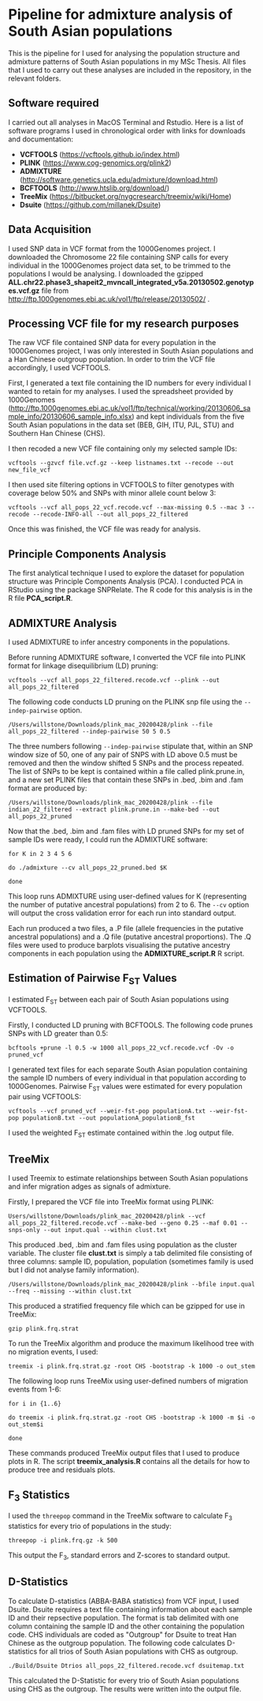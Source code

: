 # Pipeline for admixture analysis of South Asian populations
This is the pipeline for I used for analysing the population structure and admixture patterns of South Asian populations in my MSc Thesis. All files that I used to carry out these analyses are included in the repository, in the relevant folders.

## Software required
I carried out all analyses in MacOS Terminal and Rstudio. Here is a list of software programs I used in chronological order with links for downloads and documentation:
* **VCFTOOLS** (https://vcftools.github.io/index.html)
* **PLINK** (https://www.cog-genomics.org/plink2)
* **ADMIXTURE** (http://software.genetics.ucla.edu/admixture/download.html)
* **BCFTOOLS** (http://www.htslib.org/download/)
* **TreeMix** (https://bitbucket.org/nygcresearch/treemix/wiki/Home)
* **Dsuite** (https://github.com/millanek/Dsuite)

## Data Acquisition
I used SNP data in VCF format from the 1000Genomes project. I downloaded the Chromosome 22 file containing SNP calls for every individual in the 1000Genomes project data set, to be trimmed to the populations I would be analysing.
I downloaded the gzipped **ALL.chr22.phase3_shapeit2_mvncall_integrated_v5a.20130502.genotypes.vcf.gz** file from http://ftp.1000genomes.ebi.ac.uk/vol1/ftp/release/20130502/ .

## Processing VCF file for my research purposes
The raw VCF file contained SNP data for every population in the 1000Genomes project, I was only interested in South Asian populations and a Han Chinese outgroup population.
In order to trim the VCF file accordingly, I used VCFTOOLS.

First, I generated a text file containing the ID numbers for every individual I wanted to retain for my analyses. I used the spreadsheet provided by 1000Genomes (http://ftp.1000genomes.ebi.ac.uk/vol1/ftp/technical/working/20130606_sample_info/20130606_sample_info.xlsx) and kept individuals from the five South Asian populations in the data set (BEB, GIH, ITU, PJL, STU) and Southern Han Chinese (CHS).

I then recoded a new VCF file containing only my selected sample IDs:

```
vcftools --gzvcf file.vcf.gz --keep listnames.txt --recode --out new_file_vcf
```

I then used site filtering options in VCFTOOLS to filter genotypes with coverage below 50% and SNPs with minor allele count below 3:

```
vcftools --vcf all_pops_22_vcf.recode.vcf --max-missing 0.5 --mac 3 --recode --recode-INFO-all --out all_pops_22_filtered
```

Once this was finished, the VCF file was ready for analysis.


## Principle Components Analysis

The first analytical technique I used to explore the dataset for population structure was Principle Components Analysis (PCA). I conducted PCA in RStudio using the package SNPRelate. The R code for this analysis is in the R file **PCA_script.R**.


## ADMIXTURE Analysis

I used ADMIXTURE to infer ancestry components in the populations.

Before running ADMIXTURE software, I converted the VCF file into PLINK format for linkage disequilibrium (LD) pruning:

```
vcftools --vcf all_pops_22_filtered.recode.vcf --plink --out all_pops_22_filtered
```

The following code conducts LD pruning on the PLINK snp file using the ```--indep-pairwise``` option.

```
/Users/willstone/Downloads/plink_mac_20200428/plink --file all_pops_22_filtered --indep-pairwise 50 5 0.5
```

The three numbers following ```--indep-pairwise``` stipulate that,  within an SNP window size of 50, one of any pair of SNPS with LD above 0.5 must be removed and then the window shifted 5 SNPs and the process repeated. The list of SNPs to be kept is contained within a file called plink.prune.in, and a new set PLINK files that contain these SNPs in .bed, .bim and .fam format are produced by:

```
/Users/willstone/Downloads/plink_mac_20200428/plink --file indian_22_filtered --extract plink.prune.in --make-bed --out all_pops_22_pruned
```

Now that the .bed, .bim and .fam files with LD pruned SNPs for my set of sample IDs were ready, I could run the ADMIXTURE software:

```
for K in 2 3 4 5 6

do ./admixture --cv all_pops_22_pruned.bed $K

done
```

This loop runs ADMIXTURE using user-defined values for K (representing the number of putative ancestral populations) from 2 to 6. The ```--cv``` option will output the cross validation error for each run into standard output.

Each run produced a two files, a .P file (allele frequencies in the putative ancestral populations) and a .Q file (putative ancestral proportions). The .Q files were used to produce barplots visualising the putative ancestry components in each population using the **ADMIXTURE_script.R** R script.


## Estimation of Pairwise F<sub>ST</sub> Values

I estimated F<sub>ST</sub> between each pair of South Asian populations using VCFTOOLS.

Firstly, I conducted LD pruning with BCFTOOLS. The following code prunes SNPs with LD greater than 0.5: 

```
bcftools +prune -l 0.5 -w 1000 all_pops_22_vcf.recode.vcf -Ov -o pruned_vcf
```

I generated text files for each separate South Asian population containing the sample ID numbers of every individual in that population according to 1000Genomes. Pairwise F<sub>ST</sub> values were estimated for every population pair using VCFTOOLS:

```
vcftools --vcf pruned_vcf --weir-fst-pop populationA.txt --weir-fst-pop populationB.txt --out populationA_populationB_fst
```
I used the weighted F<sub>ST</sub> estimate contained within the .log output file.


## TreeMix

I used Treemix to estimate relationships between South Asian populations and infer migration adges as signals of admixture.

Firstly, I prepared the VCF file into TreeMix format using PLINK:
```
Users/willstone/Downloads/plink_mac_20200428/plink --vcf all_pops_22_filtered.recode.vcf --make-bed --geno 0.25 --maf 0.01 --snps-only --out input.qual --within clust.txt
```

This produced .bed, .bim and .fam files using population as the cluster variable. The cluster file **clust.txt** is simply a tab delimited file consisting of three columns: sample ID, population, population (sometimes family is used but I did not analyse family information).

```
/Users/willstone/Downloads/plink_mac_20200428/plink --bfile input.qual --freq --missing --within clust.txt
```
This produced a stratified frequency file which can be gzipped for use in TreeMix:

```
gzip plink.frq.strat
```

To run the TreeMix algorithm and produce the maximum likelihood tree with no migration events, I used:

```
treemix -i plink.frq.strat.gz -root CHS -bootstrap -k 1000 -o out_stem
```

The following loop runs TreeMix using user-defined numbers of migration events from 1-6:

```
for i in {1..6}

do treemix -i plink.frq.strat.gz -root CHS -bootstrap -k 1000 -m $i -o out_stem$i

done
```

These commands produced TreeMix output files that I used to produce plots in R. The script **treemix_analysis.R** contains all the details for how to produce tree and residuals plots.

## F<sub>3</sub> Statistics

I used the ```threepop``` command in the TreeMix software to calculate F<sub>3</sub> statistics for every trio of populations in the study:

```
threepop -i plink.frq.gz -k 500
```

This output the F<sub>3</sub>, standard errors and Z-scores to standard output. 

## D-Statistics

To calculate D-statistics (ABBA-BABA statistics) from VCF input, I used Dsuite. Dsuite requires a text file containing information about each sample ID and their repsective population. The format is tab delimited with one column containing the sample ID and the other containing the population code. CHS individuals are coded as "Outgroup" for Dsuite to treat Han Chinese as the outgroup population. The following code calculates D-statistics for all trios of South Asian populations with CHS as outgroup.

```
./Build/Dsuite Dtrios all_pops_22_filtered.recode.vcf dsuitemap.txt
```

This calculated the D-Statistic for every trio of South Asian populations using CHS as the outgroup. The results were written into the output file.
